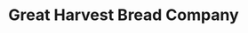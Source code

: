 ---
title: "Great Harvest Bread Company"
url: /charlottesville/great-harvest-bread-company/
shop: Bäckerei
---